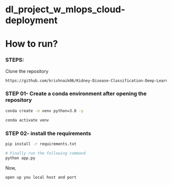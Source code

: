 # dl_project_w_mlops_cloud-deployment

# How to run?

### STEPS:

Clone the repository

```bash
https://github.com/krishnaik06/Kidney-Disease-Classification-Deep-Learning-Project
```

### STEP 01- Create a conda environment after opening the repository

```bash
conda create -n venv python=3.8 -y
```

```bash
conda activate venv
```

### STEP 02- install the requirements

```bash
pip install -r requirements.txt
```

```bash
# Finally run the following command
python app.py
```

Now,

```bash
open up you local host and port
```
